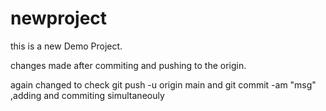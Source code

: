 # newproject

this is a new Demo Project.

changes made after commiting and pushing to the origin.

again changed to check git push -u origin main and git commit -am "msg" ,adding and commiting simultaneouly